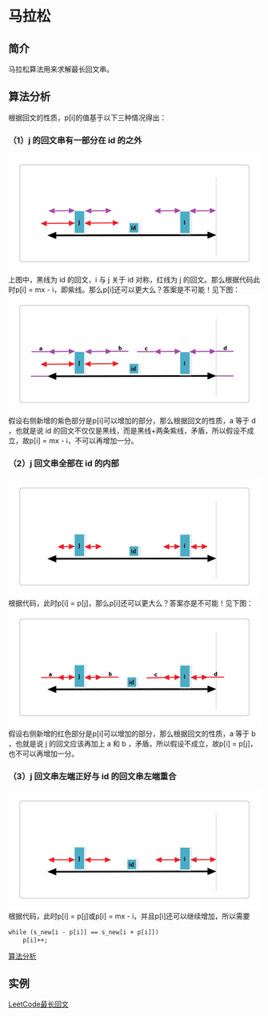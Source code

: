 # 马拉松
## 简介
马拉松算法用来求解最长回文串。

## 算法分析
根据回文的性质，p[i]的值基于以下三种情况得出：
### （1）j 的回文串有一部分在 id 的之外
![3838615507-58b966b7602b5_articlex](_v_images/20190404165821157_1596706233.png)
上图中，黑线为 id 的回文，i 与 j 关于 id 对称，红线为 j 的回文。那么根据代码此时p[i] = mx - i，即紫线。那么p[i]还可以更大么？答案是不可能！见下图：
![](_v_images/20190404170118343_1520320813.png)
假设右侧新增的紫色部分是p[i]可以增加的部分，那么根据回文的性质，a 等于 d ，也就是说 id 的回文不仅仅是黑线，而是黑线+两条紫线，矛盾，所以假设不成立，故p[i] = mx - i，不可以再增加一分。

### （2）j 回文串全部在 id 的内部
![](_v_images/20190404170431176_1121487097.png)
根据代码，此时p[i] = p[j]，那么p[i]还可以更大么？答案亦是不可能！见下图：
![](_v_images/20190404170729985_992316656.png)
假设右侧新增的红色部分是p[i]可以增加的部分，那么根据回文的性质，a 等于 b ，也就是说 j 的回文应该再加上 a 和 b ，矛盾，所以假设不成立，故p[i] = p[j]，也不可以再增加一分。

### （3）j 回文串左端正好与 id 的回文串左端重合
![](_v_images/20190404170926209_977538539.png)
根据代码，此时p[i] = p[j]或p[i] = mx - i，并且p[i]还可以继续增加，所以需要
```
while (s_new[i - p[i]] == s_new[i + p[i]]) 
    p[i]++;
```

[算法分析](https://segmentfault.com/a/1190000008484167)

## 实例
[LeetCode最长回文](https://leetcode.com/problems/longest-palindromic-substring/)